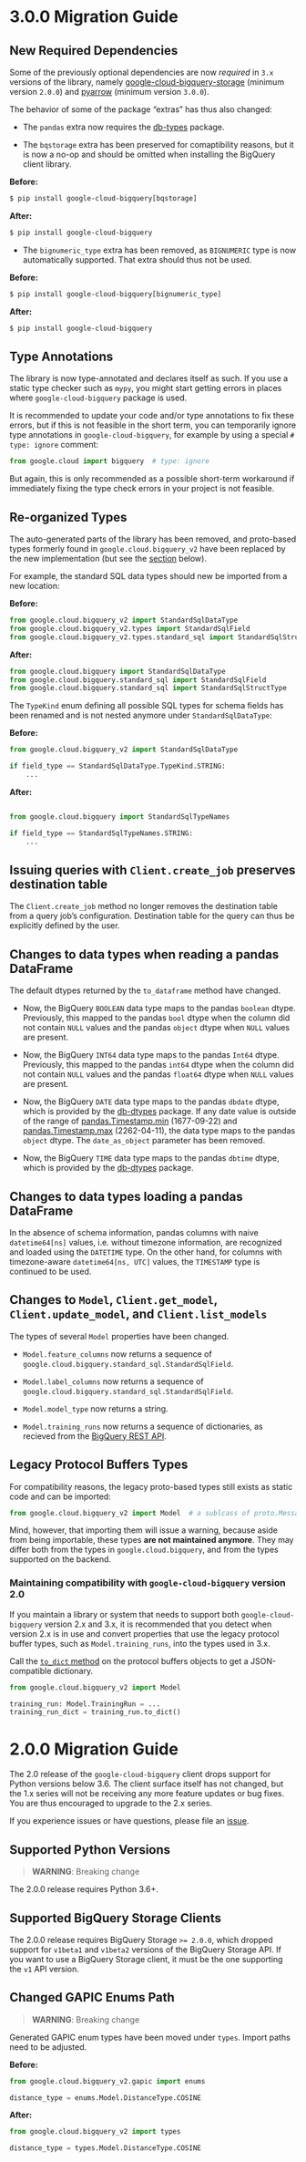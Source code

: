 # 3.0.0 Migration Guide

## New Required Dependencies

Some of the previously optional dependencies are now *required* in `3.x` versions of the
library, namely
[google-cloud-bigquery-storage](https://pypi.org/project/google-cloud-bigquery-storage/)
(minimum version `2.0.0`) and [pyarrow](https://pypi.org/project/pyarrow/) (minimum
version `3.0.0`).

The behavior of some of the package “extras” has thus also changed:


* The `pandas` extra now requires the [db-types](https://pypi.org/project/db-dtypes/)
package.


* The `bqstorage` extra has been preserved for comaptibility reasons, but it is now a
no-op and should be omitted when installing the BigQuery client library.

**Before:**

```default
$ pip install google-cloud-bigquery[bqstorage]
```

**After:**

```default
$ pip install google-cloud-bigquery
```


* The `bignumeric_type` extra has been removed, as `BIGNUMERIC` type is now
automatically supported. That extra should thus not be used.

**Before:**

```default
$ pip install google-cloud-bigquery[bignumeric_type]
```

**After:**

```default
$ pip install google-cloud-bigquery
```

## Type Annotations

The library is now type-annotated and declares itself as such. If you use a static
type checker such as `mypy`, you might start getting errors in places where
`google-cloud-bigquery` package is used.

It is recommended to update your code and/or type annotations to fix these errors, but
if this is not feasible in the short term, you can temporarily ignore type annotations
in `google-cloud-bigquery`, for example by using a special `# type: ignore` comment:

```py
from google.cloud import bigquery  # type: ignore
```

But again, this is only recommended as a possible short-term workaround if immediately
fixing the type check errors in your project is not feasible.

## Re-organized Types

The auto-generated parts of the library has been removed, and proto-based types formerly
found in `google.cloud.bigquery_v2` have been replaced by the new implementation (but
see the [section](#legacy-types) below).

For example, the standard SQL data types should new be imported from a new location:

**Before:**

```py
from google.cloud.bigquery_v2 import StandardSqlDataType
from google.cloud.bigquery_v2.types import StandardSqlField
from google.cloud.bigquery_v2.types.standard_sql import StandardSqlStructType
```

**After:**

```py
from google.cloud.bigquery import StandardSqlDataType
from google.cloud.bigquery.standard_sql import StandardSqlField
from google.cloud.bigquery.standard_sql import StandardSqlStructType
```

The `TypeKind` enum defining all possible SQL types for schema fields has been renamed
and is not nested anymore under `StandardSqlDataType`:

**Before:**

```py
from google.cloud.bigquery_v2 import StandardSqlDataType

if field_type == StandardSqlDataType.TypeKind.STRING:
    ...
```

**After:**

```py

from google.cloud.bigquery import StandardSqlTypeNames

if field_type == StandardSqlTypeNames.STRING:
    ...
```

## Issuing queries with `Client.create_job` preserves destination table

The `Client.create_job` method no longer removes the destination table from a
query job’s configuration. Destination table for the query can thus be
explicitly defined by the user.

## Changes to data types when reading a pandas DataFrame

The default dtypes returned by the `to_dataframe` method have changed.


* Now, the BigQuery `BOOLEAN` data type maps to the pandas `boolean` dtype.
Previously, this mapped to the pandas `bool` dtype when the column did not
contain `NULL` values and the pandas `object` dtype when `NULL` values are
present.


* Now, the BigQuery `INT64` data type maps to the pandas `Int64` dtype.
Previously, this mapped to the pandas `int64` dtype when the column did not
contain `NULL` values and the pandas `float64` dtype when `NULL` values are
present.


* Now, the BigQuery `DATE` data type maps to the pandas `dbdate` dtype, which
is provided by the
[db-dtypes](https://googleapis.dev/python/db-dtypes/latest/index.html)
package. If any date value is outside of the range of
[pandas.Timestamp.min](https://pandas.pydata.org/docs/reference/api/pandas.Timestamp.min.html)
(1677-09-22) and
[pandas.Timestamp.max](https://pandas.pydata.org/docs/reference/api/pandas.Timestamp.max.html)
(2262-04-11), the data type maps to the pandas `object` dtype. The
`date_as_object` parameter has been removed.


* Now, the BigQuery `TIME` data type maps to the pandas `dbtime` dtype, which
is provided by the
[db-dtypes](https://googleapis.dev/python/db-dtypes/latest/index.html)
package.

## Changes to data types loading a pandas DataFrame

In the absence of schema information, pandas columns with naive
`datetime64[ns]` values, i.e. without timezone information, are recognized and
loaded using the `DATETIME` type.  On the other hand, for columns with
timezone-aware `datetime64[ns, UTC]` values, the `TIMESTAMP` type is continued
to be used.

## Changes to `Model`, `Client.get_model`, `Client.update_model`, and `Client.list_models`

The types of several `Model` properties have been changed.


* `Model.feature_columns` now returns a sequence of `google.cloud.bigquery.standard_sql.StandardSqlField`.


* `Model.label_columns` now returns a sequence of `google.cloud.bigquery.standard_sql.StandardSqlField`.


* `Model.model_type` now returns a string.


* `Model.training_runs` now returns a sequence of dictionaries, as recieved from the [BigQuery REST API](https://cloud.google.com/bigquery/docs/reference/rest/v2/models#Model.FIELDS.training_runs).

<a name="legacy-protobuf-types"></a>

## Legacy Protocol Buffers Types

For compatibility reasons, the legacy proto-based types still exists as static code
and can be imported:

```py
from google.cloud.bigquery_v2 import Model  # a sublcass of proto.Message
```

Mind, however, that importing them will issue a warning, because aside from
being importable, these types **are not maintained anymore**. They may differ
both from the types in `google.cloud.bigquery`, and from the types supported on
the backend.

### Maintaining compatibility with `google-cloud-bigquery` version 2.0

If you maintain a library or system that needs to support both
`google-cloud-bigquery` version 2.x and 3.x, it is recommended that you detect
when version 2.x is in use and convert properties that use the legacy protocol
buffer types, such as `Model.training_runs`, into the types used in 3.x.

Call the [`to_dict`
method](https://proto-plus-python.readthedocs.io/en/latest/reference/message.html#proto.message.Message.to_dict)
on the protocol buffers objects to get a JSON-compatible dictionary.

```py
from google.cloud.bigquery_v2 import Model

training_run: Model.TrainingRun = ...
training_run_dict = training_run.to_dict()
```

# 2.0.0 Migration Guide

The 2.0 release of the `google-cloud-bigquery` client drops support for Python
versions below 3.6. The client surface itself has not changed, but the 1.x series
will not be receiving any more feature updates or bug fixes. You are thus
encouraged to upgrade to the 2.x series.

If you experience issues or have questions, please file an
[issue](https://github.com/googleapis/python-bigquery/issues).

## Supported Python Versions

> **WARNING**: Breaking change

The 2.0.0 release requires Python 3.6+.

## Supported BigQuery Storage Clients

The 2.0.0 release requires BigQuery Storage `>= 2.0.0`, which dropped support
for `v1beta1` and `v1beta2` versions of the BigQuery Storage API. If you want to
use a BigQuery Storage client, it must be the one supporting the `v1` API version.

## Changed GAPIC Enums Path

> **WARNING**: Breaking change

Generated GAPIC enum types have been moved under `types`. Import paths need to be
adjusted.

**Before:**

```py
from google.cloud.bigquery_v2.gapic import enums

distance_type = enums.Model.DistanceType.COSINE
```

**After:**

```py
from google.cloud.bigquery_v2 import types

distance_type = types.Model.DistanceType.COSINE
```
